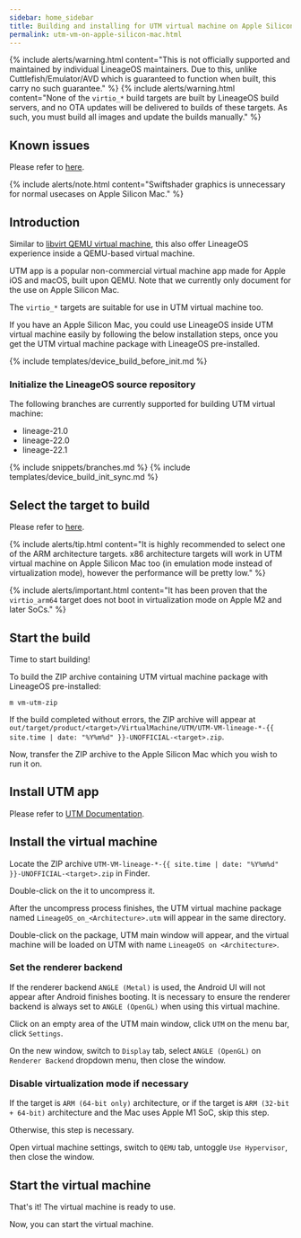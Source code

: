 ```yaml
---
sidebar: home_sidebar
title: Building and installing for UTM virtual machine on Apple Silicon Mac
permalink: utm-vm-on-apple-silicon-mac.html
---
```


{% include alerts/warning.html content="This is not officially supported and maintained by individual LineageOS maintainers. Due to this, unlike Cuttlefish/Emulator/AVD which is guaranteed to function when built, this carry no such guarantee." %}
{% include alerts/warning.html content="None of the `virtio_*` build targets are built by LineageOS build servers, and no OTA updates will be delivered to builds of these targets. As such, you must build all images and update the builds manually." %}

## Known issues

Please refer to [here](libvirt-qemu.html#known-issues).

{% include alerts/note.html content="Swiftshader graphics is unnecessary for normal usecases on Apple Silicon Mac." %}

## Introduction

Similar to [libvirt QEMU virtual machine](libvirt-qemu.html#introduction), this also offer LineageOS experience inside a QEMU-based virtual machine.

UTM app is a popular non-commercial virtual machine app made for Apple iOS and macOS, built upon QEMU.
Note that we currently only document for the use on Apple Silicon Mac.

The `virtio_*` targets are suitable for use in UTM virtual machine too.

If you have an Apple Silicon Mac, you could use LineageOS inside UTM virtual machine easily by following the below installation steps, once you get the UTM virtual machine package with LineageOS pre-installed.

{% include templates/device_build_before_init.md %}

### Initialize the LineageOS source repository

The following branches are currently supported for building UTM virtual machine:

* lineage-21.0
* lineage-22.0
* lineage-22.1

{% include snippets/branches.md %}
{% include templates/device_build_init_sync.md %}

## Select the target to build

Please refer to [here](libvirt-qemu.html#select-the-target-to-build).

{% include alerts/tip.html content="It is highly recommended to select one of the ARM architecture targets. x86 architecture targets will work in UTM virtual machine on Apple Silicon Mac too (in emulation mode instead of virtualization mode), however the performance will be pretty low." %}

{% include alerts/important.html content="It has been proven that the `virtio_arm64` target does not boot in virtualization mode on Apple M2 and later SoCs." %}

## Start the build

Time to start building!

To build the ZIP archive containing UTM virtual machine package with LineageOS pre-installed:
```
m vm-utm-zip
```

If the build completed without errors, the ZIP archive will appear at `out/target/product/<target>/VirtualMachine/UTM/UTM-VM-lineage-*-{{ site.time | date: "%Y%m%d" }}-UNOFFICIAL-<target>.zip`.

Now, transfer the ZIP archive to the Apple Silicon Mac which you wish to run it on.

## Install UTM app

Please refer to [UTM Documentation](https://docs.getutm.app/installation/macos/).

## Install the virtual machine

Locate the ZIP archive `UTM-VM-lineage-*-{{ site.time | date: "%Y%m%d" }}-UNOFFICIAL-<target>.zip` in Finder.

Double-click on the it to uncompress it.

After the uncompress process finishes, the UTM virtual machine package named `LineageOS_on_<Architecture>.utm` will appear in the same directory.

Double-click on the package, UTM main window will appear, and the virtual machine will be loaded on UTM with name `LineageOS on <Architecture>`.

### Set the renderer backend

If the renderer backend `ANGLE (Metal)` is used, the Android UI will not appear after Android finishes booting. It is necessary to ensure the renderer backend is always set to `ANGLE (OpenGL)` when using this virtual machine.

Click on an empty area of the UTM main window, click `UTM` on the menu bar, click `Settings`.

On the new window, switch to `Display` tab, select `ANGLE (OpenGL)` on `Renderer Backend` dropdown menu, then close the window.

### Disable virtualization mode if necessary

If the target is `ARM (64-bit only)` architecture, or if the target is `ARM (32-bit + 64-bit)` architecture and the Mac uses Apple M1 SoC, skip this step.

Otherwise, this step is necessary.

Open virtual machine settings, switch to `QEMU` tab, untoggle `Use Hypervisor`, then close the window.

## Start the virtual machine

That's it! The virtual machine is ready to use.

Now, you can start the virtual machine.
